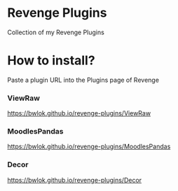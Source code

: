 # Revenge Plugins

Collection of my Revenge Plugins

# How to install?
Paste a plugin URL into the Plugins page of Revenge


### ViewRaw
 https://bwlok.github.io/revenge-plugins/ViewRaw
### MoodlesPandas
https://bwlok.github.io/revenge-plugins/MoodlesPandas
### Decor
https://bwlok.github.io/revenge-plugins/Decor
